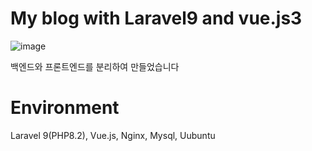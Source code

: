 # My blog with Laravel9 and vue.js3
![image](https://user-images.githubusercontent.com/67559886/222340320-24363810-03ec-437a-a226-98d68f21ba35.png)

백엔드와 프론트엔드를 분리하여 만들었습니다

# Environment
Laravel 9(PHP8.2), Vue.js, Nginx, Mysql, Uubuntu
